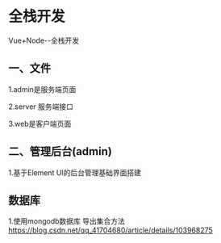 # 全栈开发
Vue+Node--全栈开发

## 一、文件
1.admin是服务端页面

2.server 服务端接口

3.web是客户端页面


## 二、管理后台(admin)
1.基于Element UI的后台管理基础界面搭建


## 数据库

1.使用mongodb数据库 导出集合方法
https://blog.csdn.net/qq_41704680/article/details/103968275